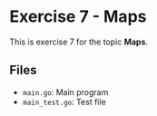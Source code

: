 # Exercise 7 - Maps

This is exercise 7 for the topic **Maps**.

## Files
- `main.go`: Main program
- `main_test.go`: Test file
